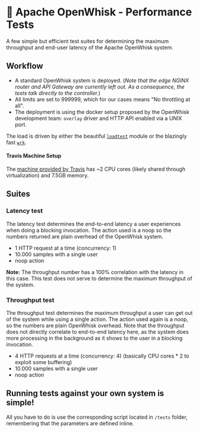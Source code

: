# :electric_plug: Apache OpenWhisk - Performance Tests
A few simple but efficient test suites for determining the maximum throughput and end-user latency of the Apache OpenWhisk system.

## Workflow
- A standard OpenWhisk system is deployed. (_Note that the edge NGINX router and API Gateway are currently left out. As a consequence, the tests talk directly to the controller._)
- All limits are set to 999999, which for our cases means "No throttling at all".
- The deployment is using the docker setup proposed by the OpenWhisk development team: `overlay` driver and HTTP API enabled via a UNIX port.

The load is driven by either the beautiful [`loadtest`](https://www.npmjs.com/package/loadtest) module or the blazingly fast [`wrk`](https://github.com/wg/wrk).

#### Travis Machine Setup
The [machine provided by Travis](https://docs.travis-ci.com/user/ci-environment/#Virtualization-environments) has ~2 CPU cores (likely shared through virtualization) and 7.5GB memory.

## Suites

### Latency test
The latency test determines the end-to-end latency a user experiences when doing a blocking invocation. The action used is a noop so the numbers returned are plain overhead of the OpenWhisk system.

- 1 HTTP request at a time (concurrency: 1)
- 10.000 samples with a single user
- noop action

**Note:** The throughput number has a 100% correlation with the latency in this case. This test does not serve to determine the maximum throughput of the system.

### Throughput test
The throughput test determines the maximum throughput a user can get out of the system while using a single action. The action used again is a noop, so the numbers are plain OpenWhisk overhead. Note that the throughput does not directly correlate to end-to-end latency here, as the system does more processing in the background as it shows to the user in a blocking invocation.

- 4 HTTP requests at a time (concurrency: 4) (basically CPU cores * 2 to exploit some buffering)
- 10.000 samples with a single user
- noop action

## Running tests against your own system is simple!
All you have to do is use the corresponding script located in `/tests` folder, remembering that the parameters are defined inline.
